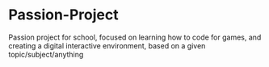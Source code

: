 # Passion-Project
Passion project for school, focused on learning how to code for games, and creating a digital interactive environment, based on a given topic/subject/anything
